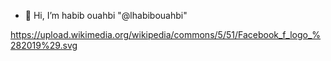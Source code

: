 - 👋 Hi, I’m habib ouahbi "@lhabibouahbi"

https://upload.wikimedia.org/wikipedia/commons/5/51/Facebook_f_logo_%282019%29.svg

<!---
lhabibouahbi/lhabibouahbi is a ✨ special ✨ repository because its `README.md` (this file) appears on your GitHub profile.
You can click the Preview link to take a look at your changes.
--->
